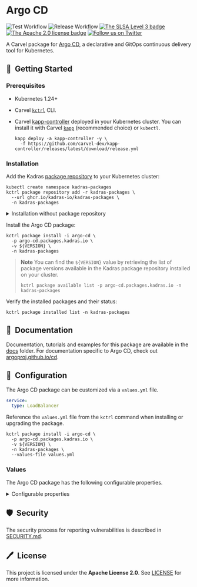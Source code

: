 # Argo CD

![Test Workflow](https://github.com/kadras-io/package-for-argo-cd/actions/workflows/test.yml/badge.svg)
![Release Workflow](https://github.com/kadras-io/package-for-argo-cd/actions/workflows/release.yml/badge.svg)
[![The SLSA Level 3 badge](https://slsa.dev/images/gh-badge-level3.svg)](https://slsa.dev/spec/v0.1/levels)
[![The Apache 2.0 license badge](https://img.shields.io/badge/License-Apache_2.0-blue.svg)](https://opensource.org/licenses/Apache-2.0)
[![Follow us on Twitter](https://img.shields.io/static/v1?label=Twitter&message=Follow&color=1DA1F2)](https://twitter.com/kadrasIO)

A Carvel package for [Argo CD](https://argoproj.github.io/cd), a declarative and GitOps continuous delivery tool for Kubernetes.

## 🚀&nbsp; Getting Started

### Prerequisites

* Kubernetes 1.24+
* Carvel [`kctrl`](https://carvel.dev/kapp-controller/docs/latest/install/#installing-kapp-controller-cli-kctrl) CLI.
* Carvel [kapp-controller](https://carvel.dev/kapp-controller) deployed in your Kubernetes cluster. You can install it with Carvel [`kapp`](https://carvel.dev/kapp/docs/latest/install) (recommended choice) or `kubectl`.

  ```shell
  kapp deploy -a kapp-controller -y \
    -f https://github.com/carvel-dev/kapp-controller/releases/latest/download/release.yml
  ```

### Installation

Add the Kadras [package repository](https://github.com/kadras-io/kadras-packages) to your Kubernetes cluster:

  ```shell
  kubectl create namespace kadras-packages
  kctrl package repository add -r kadras-packages \
    --url ghcr.io/kadras-io/kadras-packages \
    -n kadras-packages
  ```

<details><summary>Installation without package repository</summary>
The recommended way of installing the Argo CD package is via the Kadras <a href="https://github.com/kadras-io/kadras-packages">package repository</a>. If you prefer not using the repository, you can add the package definition directly using <a href="https://carvel.dev/kapp/docs/latest/install"><code>kapp</code></a> or <code>kubectl</code>.

  ```shell
  kubectl create namespace kadras-packages
  kapp deploy -a argo-cd-package -n kadras-packages -y \
    -f https://github.com/kadras-io/package-for-argo-cd/releases/latest/download/metadata.yml \
    -f https://github.com/kadras-io/package-for-argo-cd/releases/latest/download/package.yml
  ```
</details>

Install the Argo CD package:

  ```shell
  kctrl package install -i argo-cd \
    -p argo-cd.packages.kadras.io \
    -v ${VERSION} \
    -n kadras-packages
  ```

> **Note**
> You can find the `${VERSION}` value by retrieving the list of package versions available in the Kadras package repository installed on your cluster.
> 
>   ```shell
>   kctrl package available list -p argo-cd.packages.kadras.io -n kadras-packages
>   ```

Verify the installed packages and their status:

  ```shell
  kctrl package installed list -n kadras-packages
  ```

## 📙&nbsp; Documentation

Documentation, tutorials and examples for this package are available in the [docs](docs) folder.
For documentation specific to Argo CD, check out [argoproj.github.io/cd](https://argoproj.github.io/cd).

## 🎯&nbsp; Configuration

The Argo CD package can be customized via a `values.yml` file.

  ```yaml
  service:
    type: LoadBalancer
  ```

Reference the `values.yml` file from the `kctrl` command when installing or upgrading the package.

  ```shell
  kctrl package install -i argo-cd \
    -p argo-cd.packages.kadras.io \
    -v ${VERSION} \
    -n kadras-packages \
    --values-file values.yml
  ```

### Values

The Argo CD package has the following configurable properties.

<details><summary>Configurable properties</summary>

The Argo CD package has the following configurable properties.

| Config | Default | Description |
|-------|-------------------|-------------|
| `namespace` | `argocd` | The namespace where to install Argo CD. |
| `service.type` | `ClusterIP` | The type of Kubernetes Service to use for the Argo CD Server. Valid values are `LoadBalancer`, `NodePort`, and `ClusterIP`. |

</details>

## 🛡️&nbsp; Security

The security process for reporting vulnerabilities is described in [SECURITY.md](SECURITY.md).

## 🖊️&nbsp; License

This project is licensed under the **Apache License 2.0**. See [LICENSE](LICENSE) for more information.
